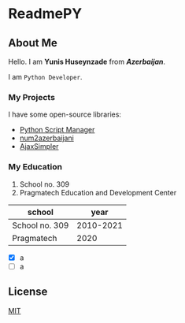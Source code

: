 # ReadmePY

## About Me

Hello. I am **Yunis Huseynzade** from ***Azerbaijan***.

I am `Python Developer`.

### My Projects

I have some open-source libraries:

-	[Python Script Manager](https://github.com/yunisdev/python-script-manager)
-	[num2azerbaijani](https://github.com/yunisdev/num2azerbaijani)
-	[AjaxSimpler](https://github.com/yunisdev/AjaxSimpler)

### My Education

1.	School no. 309
2.	Pragmatech Education and Development Center

| school | year |
| ----------- | ----------- |
| School no. 309 | 2010-2021 |
| Pragmatech | 2020 |

- [x] a
- [ ] a
## License

[MIT](https://choosealicense.com/licenses/mit/)

